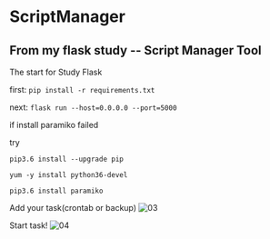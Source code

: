 # ScriptManager
## From my flask study -- Script Manager Tool

The start for Study Flask 

first: `pip install -r requirements.txt`

next: `flask run --host=0.0.0.0 --port=5000`

if install paramiko failed

try

    pip3.6 install --upgrade pip
    
    yum -y install python36-devel

    pip3.6 install paramiko

Add your task(crontab or backup)
![03](https://user-images.githubusercontent.com/73690542/179364551-4c4affa0-0782-48a8-a0d8-cc5328c0a863.PNG)

Start task!
![04](https://user-images.githubusercontent.com/73690542/179364533-603ce49e-8a95-4e33-b182-5facb3217a46.PNG)
